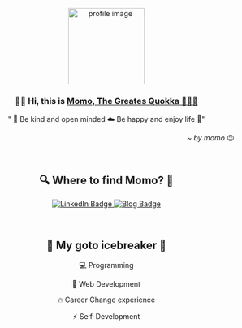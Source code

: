 <!-- Profile Picture -->
<p align="center">
  <a href="https://getbootstrap.com/">
    <img src="https://media1.giphy.com/media/46zAJHxw7fh48qXpnP/giphy.gif?cid=ecf05e47s4qgpfyf4qzo41tqg2fvstd7wwb8ujof8zbqxb4g&rid=giphy.gif&ct=g" alt="profile image" height="150px" width="150px">
  </a>
</p>


<!-- Name and tagline -->
<h3 align="center">✋🏻 Hi, this is <a href="https://momonhg.com" target="_blank">Momo, The Greates Quokka 👩🏻‍💻</a></h3>

<p align="center">
  " 🌱 Be kind and open minded ☁️ Be happy and enjoy life 🌱"
</p>
<p align="right"><i>~ by momo </i>😉</p>

<br>
<h2 align="center"> 🔍 Where to find Momo? 🔎</h2>

<p align="center">
  <a href="https://www.linkedin.com/in/momo-nguyen/">
    <img src="https://img.shields.io/badge/LinkedIn-blue?style=for-the-badge&logo=linkedin&logoColor=white" alt="LinkedIn Badge"/>
  </a>
  <a href="https://momonhg.com">
    <img src="https://img.shields.io/badge/Blog-red?style=for-the-badge&logo=Bloglovin&logoColor=white" alt="Blog Badge"/>
  </a>
</p>

<br>
<h2 align="center">👀 My goto icebreaker 👀 </h2>
<p align="center">💻 Programming</p>
<p align="center">🚀 Web Development</p>
<p align="center">🔥 Career Change experience </p>
<p align="center">⚡ Self-Development </p>



